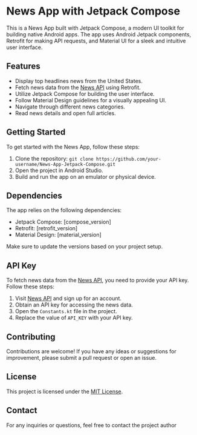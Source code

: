 # News App with Jetpack Compose

This is a News App built with Jetpack Compose, a modern UI toolkit for building native Android apps. The app uses Android Jetpack components, Retrofit for making API requests, and Material UI for a sleek and intuitive user interface.

## Features

- Display top headlines news from the United States.
- Fetch news data from the [News API](https://newsapi.org/) using Retrofit.
- Utilize Jetpack Compose for building the user interface.
- Follow Material Design guidelines for a visually appealing UI.
- Navigate through different news categories.
- Read news details and open full articles.

## Getting Started

To get started with the News App, follow these steps:

1. Clone the repository: `git clone https://github.com/your-username/News-App-Jetpack-Compose.git`
2. Open the project in Android Studio.
3. Build and run the app on an emulator or physical device.

## Dependencies

The app relies on the following dependencies:

- Jetpack Compose: [compose_version]
- Retrofit: [retrofit_version]
- Material Design: [material_version]

Make sure to update the versions based on your project setup.

## API Key

To fetch news data from the [News API](https://newsapi.org/), you need to provide your API key. Follow these steps:

1. Visit [News API](https://newsapi.org/) and sign up for an account.
2. Obtain an API key for accessing the news data.
3. Open the `Constants.kt` file in the project.
4. Replace the value of `API_KEY` with your API key.

## Contributing

Contributions are welcome! If you have any ideas or suggestions for improvement, please submit a pull request or open an issue.

## License

This project is licensed under the [MIT License](LICENSE).

## Contact

For any inquiries or questions, feel free to contact the project author

